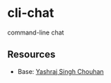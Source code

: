 # cli-chat

command-line chat


## Resources

- Base: [Yashraj Singh Chouhan](https://hackernoon.com/creating-command-line-based-chat-room-using-python-oxu3u33)
